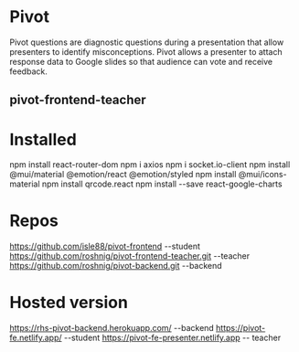 # Pivot
Pivot questions are diagnostic questions during a presentation that allow presenters to identify misconceptions. Pivot allows a presenter to attach response data to Google slides so that audience can vote and receive feedback. 

## pivot-frontend-teacher

# Installed
npm install react-router-dom
npm i axios 
npm i socket.io-client 
npm install @mui/material @emotion/react @emotion/styled
npm install @mui/icons-material
npm install qrcode.react
npm install --save react-google-charts


# Repos
https://github.com/isle88/pivot-frontend                       --student
https://github.com/roshnig/pivot-frontend-teacher.git          --teacher
https://github.com/roshnig/pivot-backend.git                   --backend

# Hosted version
https://rhs-pivot-backend.herokuapp.com/                       --backend
https://pivot-fe.netlify.app/                                 --student
https://pivot-fe-presenter.netlify.app                       -- teacher


